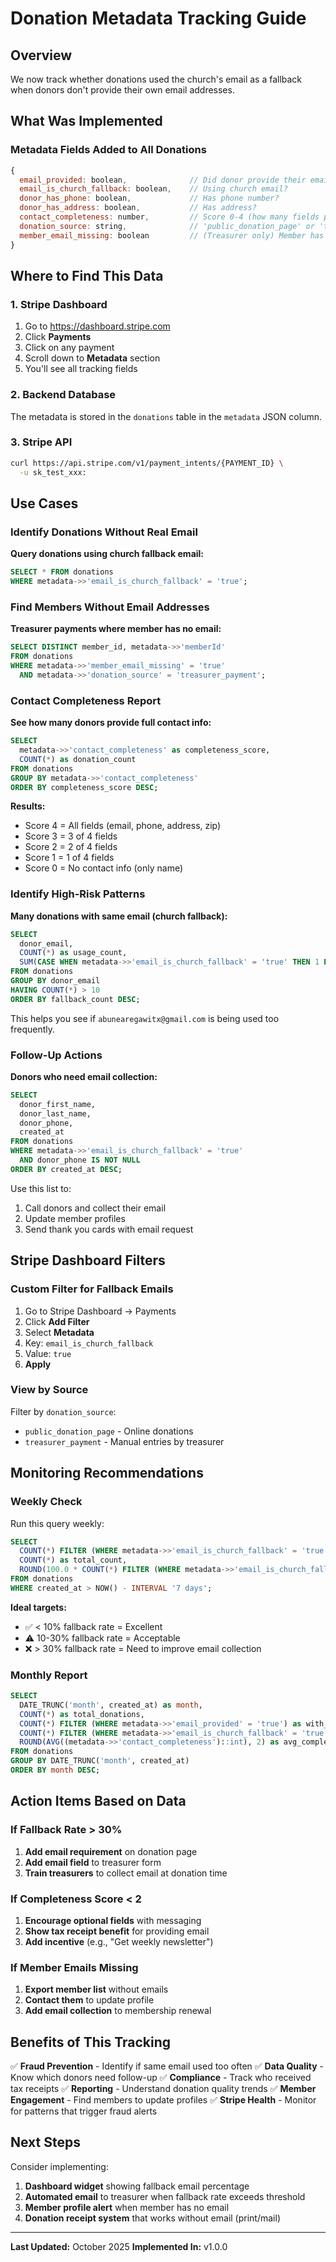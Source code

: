 # Donation Metadata Tracking Guide

## Overview
We now track whether donations used the church's email as a fallback when donors don't provide their own email addresses.

## What Was Implemented

### Metadata Fields Added to All Donations

```javascript
{
  email_provided: boolean,              // Did donor provide their email?
  email_is_church_fallback: boolean,    // Using church email?
  donor_has_phone: boolean,             // Has phone number?
  donor_has_address: boolean,           // Has address?
  contact_completeness: number,         // Score 0-4 (how many fields provided)
  donation_source: string,              // 'public_donation_page' or 'treasurer_payment'
  member_email_missing: boolean         // (Treasurer only) Member has no email in profile
}
```

## Where to Find This Data

### 1. Stripe Dashboard
1. Go to https://dashboard.stripe.com
2. Click **Payments**
3. Click on any payment
4. Scroll down to **Metadata** section
5. You'll see all tracking fields

### 2. Backend Database
The metadata is stored in the `donations` table in the `metadata` JSON column.

### 3. Stripe API
```bash
curl https://api.stripe.com/v1/payment_intents/{PAYMENT_ID} \
  -u sk_test_xxx:
```

## Use Cases

### Identify Donations Without Real Email
**Query donations using church fallback email:**
```sql
SELECT * FROM donations 
WHERE metadata->>'email_is_church_fallback' = 'true';
```

### Find Members Without Email Addresses
**Treasurer payments where member has no email:**
```sql
SELECT DISTINCT member_id, metadata->>'memberId' 
FROM donations 
WHERE metadata->>'member_email_missing' = 'true'
  AND metadata->>'donation_source' = 'treasurer_payment';
```

### Contact Completeness Report
**See how many donors provide full contact info:**
```sql
SELECT 
  metadata->>'contact_completeness' as completeness_score,
  COUNT(*) as donation_count
FROM donations
GROUP BY metadata->>'contact_completeness'
ORDER BY completeness_score DESC;
```

**Results:**
- Score 4 = All fields (email, phone, address, zip)
- Score 3 = 3 of 4 fields
- Score 2 = 2 of 4 fields
- Score 1 = 1 of 4 fields
- Score 0 = No contact info (only name)

### Identify High-Risk Patterns
**Many donations with same email (church fallback):**
```sql
SELECT 
  donor_email,
  COUNT(*) as usage_count,
  SUM(CASE WHEN metadata->>'email_is_church_fallback' = 'true' THEN 1 ELSE 0 END) as fallback_count
FROM donations
GROUP BY donor_email
HAVING COUNT(*) > 10
ORDER BY fallback_count DESC;
```

This helps you see if `abunearegawitx@gmail.com` is being used too frequently.

### Follow-Up Actions
**Donors who need email collection:**
```sql
SELECT 
  donor_first_name,
  donor_last_name,
  donor_phone,
  created_at
FROM donations
WHERE metadata->>'email_is_church_fallback' = 'true'
  AND donor_phone IS NOT NULL
ORDER BY created_at DESC;
```

Use this list to:
1. Call donors and collect their email
2. Update member profiles
3. Send thank you cards with email request

## Stripe Dashboard Filters

### Custom Filter for Fallback Emails
1. Go to Stripe Dashboard → Payments
2. Click **Add Filter**
3. Select **Metadata**
4. Key: `email_is_church_fallback`
5. Value: `true`
6. **Apply**

### View by Source
Filter by `donation_source`:
- `public_donation_page` - Online donations
- `treasurer_payment` - Manual entries by treasurer

## Monitoring Recommendations

### Weekly Check
Run this query weekly:
```sql
SELECT 
  COUNT(*) FILTER (WHERE metadata->>'email_is_church_fallback' = 'true') as fallback_count,
  COUNT(*) as total_count,
  ROUND(100.0 * COUNT(*) FILTER (WHERE metadata->>'email_is_church_fallback' = 'true') / COUNT(*), 2) as fallback_percentage
FROM donations
WHERE created_at > NOW() - INTERVAL '7 days';
```

**Ideal targets:**
- ✅ < 10% fallback rate = Excellent
- ⚠️ 10-30% fallback rate = Acceptable
- ❌ > 30% fallback rate = Need to improve email collection

### Monthly Report
```sql
SELECT 
  DATE_TRUNC('month', created_at) as month,
  COUNT(*) as total_donations,
  COUNT(*) FILTER (WHERE metadata->>'email_provided' = 'true') as with_email,
  COUNT(*) FILTER (WHERE metadata->>'email_is_church_fallback' = 'true') as fallback_email,
  ROUND(AVG((metadata->>'contact_completeness')::int), 2) as avg_completeness
FROM donations
GROUP BY DATE_TRUNC('month', created_at)
ORDER BY month DESC;
```

## Action Items Based on Data

### If Fallback Rate > 30%
1. **Add email requirement** on donation page
2. **Add email field** to treasurer form
3. **Train treasurers** to collect email at donation time

### If Completeness Score < 2
1. **Encourage optional fields** with messaging
2. **Show tax receipt benefit** for providing email
3. **Add incentive** (e.g., "Get weekly newsletter")

### If Member Emails Missing
1. **Export member list** without emails
2. **Contact them** to update profile
3. **Add email collection** to membership renewal

## Benefits of This Tracking

✅ **Fraud Prevention** - Identify if same email used too often
✅ **Data Quality** - Know which donors need follow-up
✅ **Compliance** - Track who received tax receipts
✅ **Reporting** - Understand donation quality trends
✅ **Member Engagement** - Find members to update profiles
✅ **Stripe Health** - Monitor for patterns that trigger fraud alerts

## Next Steps

Consider implementing:
1. **Dashboard widget** showing fallback email percentage
2. **Automated email** to treasurer when fallback rate exceeds threshold
3. **Member profile alert** when member has no email
4. **Donation receipt system** that works without email (print/mail)

---

**Last Updated:** October 2025
**Implemented In:** v1.0.0
